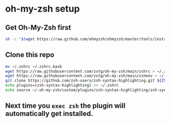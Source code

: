 # oh-my-zsh setup

## Get Oh-My-Zsh first
```bash
sh -c "$(wget https://raw.github.com/ohmyzsh/ohmyzsh/master/tools/install.sh -O -)"
```
## Clone this repo
<!-- ```bash

cd /tmp && git clone https://github.com/zstg/oh-my-zsh 
rm -rf $HOME/**zsh**
 mv ./oh-my-zsh/** $HOME
mv ~/zshrc ~/.zshrc && mv ~/zshenv ~/.zshenv
git clone https://github.com/zsh-users/zsh-syntax-highlighting.git ${ZSH_CUSTOM:-~/.oh-my-zsh/custom}/plugins/zsh-syntax-highlighting
echo plugins=(zsh-syntax-highlighting) >> ~/.zshrc
```
-->

```bash
mv ~/.zshrc ~/.zshrc.bask 
wget https://raw.githubusercontent.com/zstg/oh-my-zsh/main/zshrc > ~/.zshrc
wget https://raw.githubusercontent.com/zstg/oh-my-zsh/main/zshenv > ~/.zshenv
git clone https://github.com/zsh-users/zsh-syntax-highlighting.git ${ZSH_CUSTOM:-~/.oh-my-zsh/custom}/plugins/zsh-syntax-highlighting
echo plugins=(zsh-syntax-highlighting) >> ~/.zshrc
echo source ~/.oh-my-zsh/custom/plugins/zsh-syntax-highlighting/zsh-syntax-highlighting.plugin.zsh >> ~/.zshrc
```
## Next time you `exec zsh` the plugin will automatically get installed.
